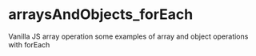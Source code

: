 # arraysAndObjects_forEach
Vanilla JS array operation 
some examples of array and object operations with forEach
